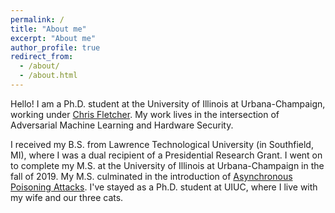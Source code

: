 ```yaml
---
permalink: /
title: "About me"
excerpt: "About me"
author_profile: true
redirect_from: 
  - /about/
  - /about.html
---
```


Hello! I am a Ph.D. student at the University of Illinois at Urbana-Champaign,
working under [Chris Fletcher](http://cwfletcher.net/).
My work lives in the intersection of Adversarial Machine Learning and
Hardware Security.
 
I received my B.S. from Lawrence Technological University (in Southfield, MI),
where I was a dual recipient of a Presidential Research Grant.
I went on to complete my M.S. at the University of Illinois at Urbana-Champaign
in the fall of 2019.
My M.S. culminated in the introduction of
[Asynchronous Poisoning Attacks](https://jose-sv.github.io/publication/2020-03-01-game-of-threads).
I've stayed as a Ph.D. student at UIUC, where I live with my wife and our
 three cats.
